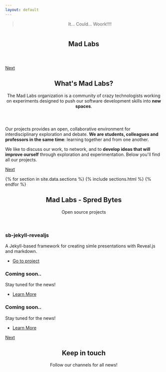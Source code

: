 ```yaml
---
layout: default
---
```


<!-- Banner -->
<section id="banner">
    <div class="content">
        <header>
            <blockquote><p>It... Could... Woork!!!!</p></blockquote>
            <span class="image"><img src="{{ site.url }}{{ site.baseurl }}/images/pic01.jpg" alt="" /></span>
            <h1 class="hero"><strong class="hg-yellow">Mad Labs</strong></h1>
        </header>
    </div>
    <a href="#one" class="goto-next scrolly">Next</a>
</section>

<!-- One -->
<section id="one" class="spotlight madlabs bottom">
    <span class="image fit main"><img src="{{ site.url }}{{ site.baseurl }}/images/pic02.jpg" alt="" /></span>
    <div class="content">
        <div class="container">
            <div class="row">
                <div class="4u 12u$(medium)">
                    <header>
                        <h2>What's <strong class="hg-yellow">Mad Labs</strong>?</h2>
                        <p>The Mad Labs organization is a community of crazy technologists 
                           working on experiments designed to push
                           our software development skills into 
                           <strong class="hg-yellow">new spaces</strong>.
                        </p>
                    </header>
                </div>
                <div class="4u 12u$(medium)">
                    <p>Our projects provides an open, collaborative 
                       environment for interdisciplinary exploration 
                       and debate. <strong class="hg-yellow">We are students,
                       colleagues and professors in the same time</strong>:
                       learning together and from one another.
                    </p>
                </div>
                <div class="4u$ 12u$(medium)">
                    <p>We like to discuss our work, to network, and to 
                       <strong class="hg-yellow">develop ideas that will 
                       improve ourself</strong> through exploration and 
                       experimentation. Below you'll find all our projects.
                    </p>
                </div>
            </div>
        </div>
    </div>
    <a href="#two" class="goto-next scrolly">Next</a>
</section>

{% for section in site.data.sections %}
{% include sections.html %}
{% endfor %}

<!-- Five -->
<section id="five" class="wrapper spreadbytes special fade-up">
    <div class="container">
        <header class="major">
            <h2>Mad Labs - Spred Bytes</h2>
            <p>Open source projects</p>
        </header>
        <div class="box alt">
            <div class="row uniform">
                <section class="4u 6u(medium) 12u$(xsmall)">
                    <span class="icon alt major fa-files-o"></span>
                    <h3>sb-jekyll-revealjs</h3>
                    <p>A Jekyll-based framework for creating simle presentations with Reveal.js and markdown.</p>
                    <ul class="actions">
                        <li><a href="https://github.com/mad-labs/sb-jekyll-revealjs" class="button">Go to project</a></li>
                    </ul>
                </section>
                <section class="4u 6u$(medium) 12u$(xsmall)">
                    <span class="icon alt major fa-comment"></span>
                    <h3>Coming soon..</h3>
                    <p>Stay tuned for the news!</p>
                    <ul class="actions">
                        <li><a href="{{ site.url }}{{ site.baseurl }}/" class="button">Learn More</a></li>
                    </ul>
                </section>
                <section class="4u$ 6u(medium) 12u$(xsmall)">
                    <span class="icon alt major fa-flask"></span>
                    <h3>Coming soon..</h3>
                    <p>Stay tuned for the news!</p>
                    <ul class="actions">
                        <li><a href="{{ site.url }}{{ site.baseurl }}/" class="button">Learn More</a></li>
                    </ul>
                </section>
                <!--
                <section class="4u 6u$(medium) 12u$(xsmall)">
                    <span class="icon alt major fa-paper-plane"></span>
                    <h3>Coming soon..</h3>
                    <p>Stay tuned for the news!</p>
                </section>
                <section class="4u 6u(medium) 12u$(xsmall)">
                    <span class="icon alt major fa-file"></span>
                    <h3>Coming soon..</h3>
                    <p>Stay tuned for the news!</p>
                </section>
                <section class="4u$ 6u$(medium) 12u$(xsmall)">
                    <span class="icon alt major fa-lock"></span>
                    <h3>Coming soon..</h3>
                    <p>Stay tuned for the news!</p>
                </section>
                -->
            </div>
        </div>
        <!--
        <footer class="major">
            <ul class="actions">
                <li><a href="{{ site.url }}{{ site.baseurl }}/" class="button">Learn More</a></li>
            </ul>
        </footer>
        -->
    </div>
    <a href="#six" class="goto-next scrolly">Next</a>
</section>

<!-- Six -->
<section id="six" class="wrapper style2 special fade">
    <div class="container">
        <header>
            <h2>Keep in touch</h2>
            <p>Follow our channels for all news!</p>
        </header>
        <!--
        <form method="post" action="#" class="container 50%">
            <div class="row uniform 50%">
                <div class="8u 12u$(xsmall)"><input type="email" name="email" id="email" placeholder="Your Email Address" /></div>
                <div class="4u$ 12u$(xsmall)"><input type="submit" value="Get Started" class="fit special" /></div>
            </div>
        </form>
        -->
    </div>
</section>
